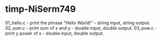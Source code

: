 # timp-NiSerm749
01_hello.c - print the phrase "Hello World!" - string input, string output.
02_sum.c - print sum of x and y - double input, double output.
03_pow.c - print y power of x - double input, double output.
